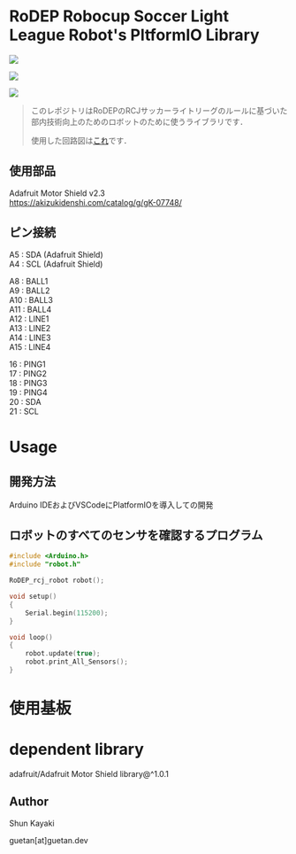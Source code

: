 # RoDEP Robocup Soccer Light League Robot's PltformIO Library
![](https://img.shields.io/badge/VSCode-PlatformIO-blue.svg?logo=visualstudiocode)

![](https://img.shields.io/badge/ArduinoIDE-Arduino_Uno-green.svg?logo=arduino)

![](https://img.shields.io/badge/ArduinoIDE-Arduino_Duemilanove-green.svg?logo=arduino)



> このレポジトリはRoDEPのRCJサッカーライトリーグのルールに基づいた部内技術向上のためのロボットのために使うライブラリです．
> 
>使用した回路図は[これ](https://github.com/rodep-soft/RoDEP-Soccer-Robot-Circuit/blob/master/Adafruit-Shield.png)です．
## 使用部品
Adafruit Motor Shield v2.3  
https://akizukidenshi.com/catalog/g/gK-07748/
## ピン接続
A5 : SDA (Adafruit Shield)  
A4 : SCL (Adafruit Shield)  

A8 : BALL1  
A9 : BALL2  
A10 : BALL3  
A11 : BALL4  
A12 : LINE1  
A13 : LINE2  
A14 : LINE3  
A15 : LINE4

16 : PING1  
17 : PING2  
18 : PING3  
19 : PING4  
20 : SDA  
21 : SCL  

# Usage

## 開発方法
Arduino IDEおよびVSCodeにPlatformIOを導入しての開発


## ロボットのすべてのセンサを確認するプログラム
```cpp
#include <Arduino.h>
#include "robot.h"

RoDEP_rcj_robot robot();

void setup()
{
    Serial.begin(115200);
}

void loop()
{
    robot.update(true);
    robot.print_All_Sensors();
}
```

# 使用基板

# dependent library
adafruit/Adafruit Motor Shield library@^1.0.1


## Author
Shun Kayaki

guetan[at]guetan.dev